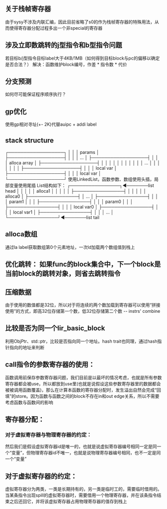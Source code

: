 ## 关于栈帧寄存器
由于sysy不涉及内联汇编，因此目前省略了s0的作为栈帧寄存器的特殊用法，从而使得寄存器分配过程多出一个非special的寄存器

## 涉及立即数跳转的j型指令和b型指令问题
若目标b/j型指令目标label大于4KB/1MB（如何得到目标block与pc的偏移以确定是否合法？）
解决：函数维护block编号，作差 * 指令数 * 代价

## 分支预测
如何尽可能保证程序顺序执行？

## gp优化
使用gp相对寻址(+- 2K)代替auipc + addi label 

## stack structure
┌──────────────────┐
│                  │
│     params       │
├──────────────────┤
│                  │
│       ...        │
├──────────────────┤
│                  │
│   alloca array   │
├──────────────────┤
│                  │
│                  │
│                  │
│                  │
│                  │
│       ...        │
│                  │
│                  │
│                  │
├──────────────────┤
│                  │
│     local var    │
├──────────────────┤
│                  │
│     local var    │
└──────────────────┘
使用LinkedList，函数参数、数组使用头插，局部变量使用尾插
List结构如下：
┌────────────────┐◄───────list head
│                │
│                │
│    alloca1     │
│                │
│                │
├────────────────┤
│                │
│                │
│    alloca0     │
├────────────────┤
│      ...       │
├────────────────┤
│                │
│     param1     │
│                │
├────────────────┤
│                │
│     param0     │
│                │
├────────────────┤
│                │
│  local var0    │
├────────────────┤
│                │
│  local var1    │
├────────────────┤
│                │
│      ...       │
└────────────────┘◄───────list tail

## alloca数组
通过la label获取数组第0个元素地址，一次ld加载两个数组值到栈上

## 优化跳转： 如果func的block集合中，下一个block是当前block的跳转对象，则省去跳转指令

## 压缩数据
由于使用的数值都是32位，所以对于将连续的两个数加载到寄存器可以使用“拼接使用”的方式，即高32位存储第一个数，低32位存储第二个数 -- instrs' combine

## 比较是否为同一个lir_basic_block
利用ObjPtr、std::ptr，比较是否指向同一个地址。hash trait也同理，通过hash指针指向的地址来判断

## call指令的参数寄存器的使用：
函数调用前保存参数寄存器问题，我们目前是以最坏的情况考虑，也就是所有参数寄存器都会被use，所以都放到use里(也就是说假设这些参数寄存器里的数据都会被被调用函数覆盖)，那么在计算本函数的寄存器分配时，发生溢出自然会完成“回填”的store。因为函数与函数之间的block不存在in和out edge关系，所以不需要考虑函数与函数间的影响

## 寄存器分配：

### 对于虚拟寄存器与物理寄存器的约定：
然后我们是假设虚拟寄存器id是唯一的，也就是说虚拟寄存器编号相同一定是同一个“变量”，但物理寄存器id不唯一，也就是说物理寄存器编号相同，也不一定是同一个“变量”

## 对于虚拟寄存器的约定：
虚拟寄存器分为两类，一类是长期持有的，另一类是临时工的，需要临时借用的。当某条指令出现spill的虚拟寄存器时，需要借用一个物理寄存器，并在该条指令结束之后还回它，并将该虚拟寄存器占用物理寄存器的值存到栈上